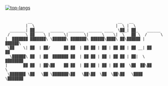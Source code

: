 <a href="https://github.com/shanmiteko"><img src="https://github-readme-stats.vercel.app/api/top-langs/?username=shanmiteko&theme=prussian&layout=compact" alt="top-langs"></img></a>
<pre><code>
          __                                      __   __              
         |  \                                    |  \ |  \             
  _______| ▓▓____   ______  _______  ______ ____  \▓▓_| ▓▓_    ______  
 /       \ ▓▓    \ |      \|       \|      \    \|  \   ▓▓ \  /      \ 
|  ▓▓▓▓▓▓▓ ▓▓▓▓▓▓▓\ \▓▓▓▓▓▓\ ▓▓▓▓▓▓▓\ ▓▓▓▓▓▓\▓▓▓▓\ ▓▓\▓▓▓▓▓▓ |  ▓▓▓▓▓▓\
 \▓▓    \| ▓▓  | ▓▓/      ▓▓ ▓▓  | ▓▓ ▓▓ | ▓▓ | ▓▓ ▓▓ | ▓▓ __| ▓▓    ▓▓
 _\▓▓▓▓▓▓\ ▓▓  | ▓▓  ▓▓▓▓▓▓▓ ▓▓  | ▓▓ ▓▓ | ▓▓ | ▓▓ ▓▓ | ▓▓|  \ ▓▓▓▓▓▓▓▓
|       ▓▓ ▓▓  | ▓▓\▓▓    ▓▓ ▓▓  | ▓▓ ▓▓ | ▓▓ | ▓▓ ▓▓  \▓▓  ▓▓\▓▓     \
 \▓▓▓▓▓▓▓ \▓▓   \▓▓ \▓▓▓▓▓▓▓\▓▓   \▓▓\▓▓  \▓▓  \▓▓\▓▓   \▓▓▓▓  \▓▓▓▓▓▓▓
</code></pre>
